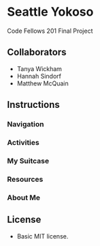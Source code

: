 # Seattle Yokoso
Code Fellows 201 Final Project

## Collaborators
- Tanya Wickham
- Hannah Sindorf
- Matthew McQuain

## Instructions

### Navigation

### Activities

### My Suitcase

### Resources

### About Me

## License
- Basic MIT license.